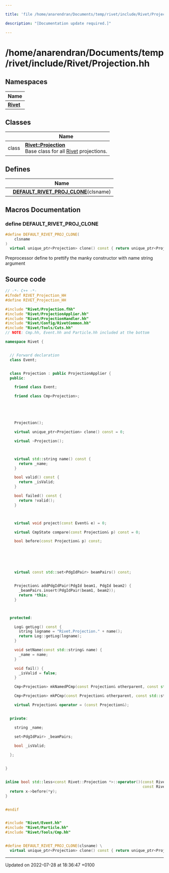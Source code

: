 ```yaml
---

title: 'file /home/anarendran/Documents/temp/rivet/include/Rivet/Projection.hh'

description: "[Documentation update required.]"

---
```


# /home/anarendran/Documents/temp/rivet/include/Rivet/Projection.hh



## Namespaces

| Name           |
| -------------- |
| **[Rivet](/documentation/code/namespaces/namespacerivet/)**  |

## Classes

|                | Name           |
| -------------- | -------------- |
| class | **[Rivet::Projection](/documentation/code/classes/classrivet_1_1projection/)** <br>Base class for all <a href="/documentation/code/namespaces/namespacerivet/">Rivet</a> projections.  |

## Defines

|                | Name           |
| -------------- | -------------- |
|  | **[DEFAULT_RIVET_PROJ_CLONE](/documentation/code/files/projection_8hh/#define-default-rivet-proj-clone)**(clsname)  |




## Macros Documentation

### define DEFAULT_RIVET_PROJ_CLONE

```cpp
#define DEFAULT_RIVET_PROJ_CLONE(
    clsname
)
  virtual unique_ptr<Projection> clone() const { return unique_ptr<Projection>(new clsname(*this)); }
```


Preprocessor define to prettify the manky constructor with name string argument 


## Source code

```cpp
// -*- C++ -*-
#ifndef RIVET_Projection_HH
#define RIVET_Projection_HH

#include "Rivet/Projection.fhh"
#include "Rivet/ProjectionApplier.hh"
#include "Rivet/ProjectionHandler.hh"
#include "Rivet/Config/RivetCommon.hh"
#include "Rivet/Tools/Cuts.hh"
// NOTE: Cmp.hh, Event.hh and Particle.hh included at the bottom

namespace Rivet {


  // Forward declaration
  class Event;


  class Projection : public ProjectionApplier {
  public:

    friend class Event;

    friend class Cmp<Projection>;





    Projection();

    virtual unique_ptr<Projection> clone() const = 0;

    virtual ~Projection();



    virtual std::string name() const {
      return _name;
    }

    bool valid() const {
      return _isValid;
    }

    bool failed() const {
      return !valid();
    }



    virtual void project(const Event& e) = 0;

    virtual CmpState compare(const Projection& p) const = 0;

    bool before(const Projection& p) const;






    virtual const std::set<PdgIdPair> beamPairs() const;


    Projection& addPdgIdPair(PdgId beam1, PdgId beam2) {
      _beamPairs.insert(PdgIdPair(beam1, beam2));
      return *this;
    }



  protected:

    Log& getLog() const {
      string logname = "Rivet.Projection." + name();
      return Log::getLog(logname);
    }

    void setName(const std::string& name) {
      _name = name;
    }

    void fail() {
      _isValid = false;
    }

    Cmp<Projection> mkNamedPCmp(const Projection& otherparent, const std::string& pname) const;

    Cmp<Projection> mkPCmp(const Projection& otherparent, const std::string& pname) const;

    virtual Projection& operator = (const Projection&);


  private:

    string _name;

    set<PdgIdPair> _beamPairs;

    bool _isValid;
    
  };


}


inline bool std::less<const Rivet::Projection *>::operator()(const Rivet::Projection* x,
                                                             const Rivet::Projection* y) const {
  return x->before(*y);
}


#endif


#include "Rivet/Event.hh"
#include "Rivet/Particle.hh"
#include "Rivet/Tools/Cmp.hh"


#define DEFAULT_RIVET_PROJ_CLONE(clsname) \
  virtual unique_ptr<Projection> clone() const { return unique_ptr<Projection>(new clsname(*this)); }
```


-------------------------------

Updated on 2022-07-28 at 18:36:47 +0100
